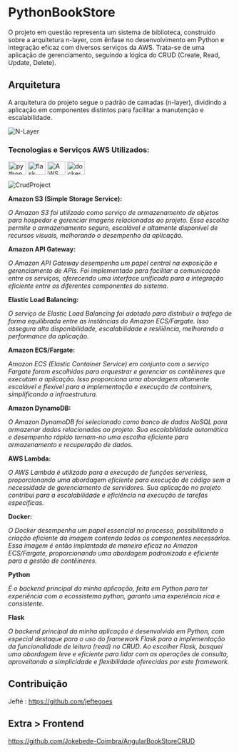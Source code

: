 # PythonBookStore

O projeto em questão representa um sistema de biblioteca, construído sobre a arquitetura n-layer, com ênfase no desenvolvimento em Python e integração eficaz com diversos serviços da AWS. Trata-se de uma aplicação de gerenciamento, seguindo a lógica do CRUD (Create, Read, Update, Delete).

## Arquitetura

A arquitetura do projeto segue o padrão de camadas (n-layer), dividindo a aplicação em componentes distintos para facilitar a manutenção e escalabilidade.


![N-Layer](https://github.com/Jokebede-Coimbra/ProjetoPythonBookStore/assets/44805096/7a1aec09-8b32-4aed-a6b5-0a4ca027c237)

### Tecnologias e Serviços AWS Utilizados:
<p float="left">
<img align="center" height="30" width="40" src="https://cdn.jsdelivr.net/gh/devicons/devicon/icons/python/python-plain.svg" alt="python" style="max-width:100%">
<img align="center" height="30" width="40" src="https://cdn.jsdelivr.net/gh/devicons/devicon/icons/flask/flask-original.svg" alt="flask" style="max-width:100%">
<img align="center" height="30" width="40" src="https://cdn.jsdelivr.net/gh/devicons/devicon/icons/amazonwebservices/amazonwebservices-original.svg" alt="AWS" style="max-width:100%">
<img align="center" height="30" width="40" src="https://cdn.jsdelivr.net/gh/devicons/devicon/icons/docker/docker-plain.svg" alt="docker" style="max-width:100%">
</p>

![CrudProject](https://github.com/Jokebede-Coimbra/ProjetoPythonBookStore/assets/44805096/d4b8436c-795a-43a7-8d85-91b3937b41df)


**Amazon S3 (Simple Storage Service):**

*O Amazon S3 foi utilizado como serviço de armazenamento de objetos para hospedar e gerenciar imagens relacionadas ao projeto. Essa escolha permite o armazenamento seguro, escalável e altamente disponível de recursos visuais, melhorando o desempenho da aplicação.*

**Amazon API Gateway:**

*O Amazon API Gateway desempenha um papel central na exposição e gerenciamento de APIs. Foi implementado para facilitar a comunicação entre os serviços, oferecendo uma interface unificada para a integração eficiente entre os diferentes componentes do sistema.*

**Elastic Load Balancing:**

*O serviço de Elastic Load Balancing foi adotado para distribuir o tráfego de forma equilibrada entre as instâncias do Amazon ECS/Fargate. Isso assegura alta disponibilidade, escalabilidade e resiliência, melhorando a performance da aplicação.*

**Amazon ECS/Fargate:**

*Amazon ECS (Elastic Container Service) em conjunto com o serviço Fargate foram escolhidos para orquestrar e gerenciar os contêineres que executam a aplicação. Isso proporciona uma abordagem altamente escalável e flexível para a implementação e execução de containers, simplificando a infraestrutura.*

**Amazon DynamoDB:**

*O Amazon DynamoDB foi selecionado como banco de dados NoSQL para armazenar dados relacionados ao projeto. Sua escalabilidade automática e desempenho rápido tornam-no uma escolha eficiente para armazenamento e recuperação de dados.*

**AWS Lambda:**

*O AWS Lambda é utilizado para a execução de funções serverless, proporcionando uma abordagem eficiente para execução de código sem a necessidade de gerenciamento de servidores. Sua aplicação no projeto contribui para a escalabilidade e eficiência na execução de tarefas específicas.*

**Docker:**

*O Docker desempenha um papel essencial no processo, possibilitando a criação eficiente da imagem contendo todos os componentes necessários. Essa imagem é então implantada de maneira eficaz no Amazon ECS/Fargate, proporcionando uma abordagem padronizada e eficiente para a gestão de contêineres.*

**Python**

*É o backend principal da minha aplicação, feita em Python para ter experiência com o ecossistema python, garanto uma experiência rica e consistente.*

**Flask**

*O backend principal da minha aplicação é desenvolvido em Python, com especial destaque para o uso do framework Flask para a implementação da funcionalidade de leitura (read) no CRUD. Ao escolher Flask, busquei uma abordagem leve e eficiente para lidar com as operações de consulta, aproveitando a simplicidade e flexibilidade oferecidas por este framework.*



## Contribuição

Jefté : https://github.com/jeftegoes


## Extra > Frontend
https://github.com/Jokebede-Coimbra/AngularBookStoreCRUD


